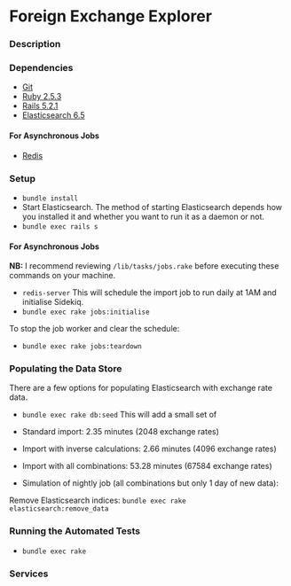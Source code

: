 # Foreign Exchange Explorer

### Description

### Dependencies

* [Git](https://git-scm.com/downloads)
* [Ruby 2.5.3](https://www.ruby-lang.org/en/)
* [Rails 5.2.1](http://rubyonrails.org/)
* [Elasticsearch 6.5](https://www.elastic.co/products/elasticsearch)

#### For Asynchronous Jobs
* [Redis](https://redislabs.com/)

### Setup

- `bundle install`
- Start Elasticsearch. The method of starting Elasticsearch depends how you installed it and whether you want to run it as a daemon or not.
- `bundle exec rails s`

#### For Asynchronous Jobs

**NB:** I recommend reviewing `/lib/tasks/jobs.rake` before executing these commands on your machine.

- `redis-server`
This will schedule the import job to run daily at 1AM and initialise Sidekiq.
- `bundle exec rake jobs:initialise`

To stop the job worker and clear the schedule:
- `bundle exec rake jobs:teardown`


### Populating the Data Store

There are a few options for populating Elasticsearch with exchange rate data.

- `bundle exec rake db:seed` This will add a small set of

- Standard import: 2.35 minutes (2048 exchange rates)
- Import with inverse calculations: 2.66 minutes (4096 exchange rates)
- Import with all combinations: 53.28 minutes (67584 exchange rates)
- Simulation of nightly job (all combinations but only 1 day of new data):

Remove Elasticsearch indices: `bundle exec rake elasticsearch:remove_data`

### Running the Automated Tests

- `bundle exec rake`

### Services
